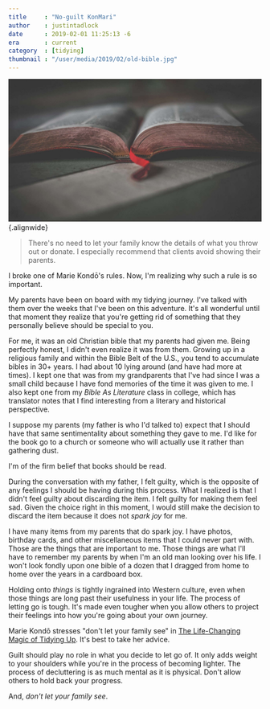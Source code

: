 ```yaml
---
title     : "No-guilt KonMari"
author    : justintadlock
date      : 2019-02-01 11:25:13 -6
era       : current
category  : [tidying]
thumbnail : "/user/media/2019/02/old-bible.jpg"
---
```


![Old bible opened in the middle with a red bookmark string.](/user/media/2019/02/old-bible.jpg){.alignwide}

> There's no need to let your family know the details of what you throw out or donate. I especially recommend that clients avoid showing their parents.

I broke one of Marie Kondō's rules.  Now, I'm realizing why such a rule is so important.

My parents have been on board with my tidying journey.  I've talked with them over the weeks that I've been on this adventure.  It's all wonderful until that moment they realize that you're getting rid of something that they personally believe should be special to you.

For me, it was an old Christian bible that my parents had given me.  Being perfectly honest, I didn't even realize it was from them.  Growing up in a religious family and within the Bible Belt of the U.S., you tend to accumulate bibles in 30+ years.  I had about 10 lying around (and have had more at times).  I kept one that was from my grandparents that I've had since I was a small child because I have fond memories of the time it was given to me.  I also kept one from my _Bible As Literature_ class in college, which has translator notes that I find interesting from a literary and historical perspective.

I suppose my parents (my father is who I'd talked to) expect that I should have that same sentimentality about something they gave to me.  I'd like for the book go to a church or someone who will actually use it rather than gathering dust.

I'm of the firm belief that books should be read.

During the conversation with my father, I felt guilty, which is the opposite of any feelings I should be having during this process.  What I realized is that I didn't feel guilty about discarding the item.  I felt guilty for making them feel sad.  Given the choice right in this moment, I would still make the decision to discard the item because it does not _spark joy_ for me.

I have many items from my parents that do spark joy.  I have photos, birthday cards, and other  miscellaneous items that I could never part with.  Those are the things that are important to me.  Those things are what I'll have to remember my parents by when I'm an old man looking over his life.  I won't look fondly upon one bible of a dozen that I dragged from home to home over the years in a cardboard box.

Holding onto _things_ is tightly ingrained into Western culture, even when those things are long past their usefulness in your life.  The process of letting go is tough.  It's made even tougher when you allow others to project their feelings into how you're going about your own journey.

Marie Kondō stresses "don't let your family see" in [The Life-Changing Magic of Tidying Up](https://www.amazon.com/Life-Changing-Magic-Tidying-Decluttering-Organizing-ebook/dp/B00KK0PICK/?tag=justtadl-20).  It's best to take her advice.

Guilt should play no role in what you decide to let go of.  It only adds weight to your shoulders while you're in the process of becoming lighter.  The process of decluttering is as much mental as it is physical.  Don't allow others to hold back your progress.

And, _don't let your family see_.
